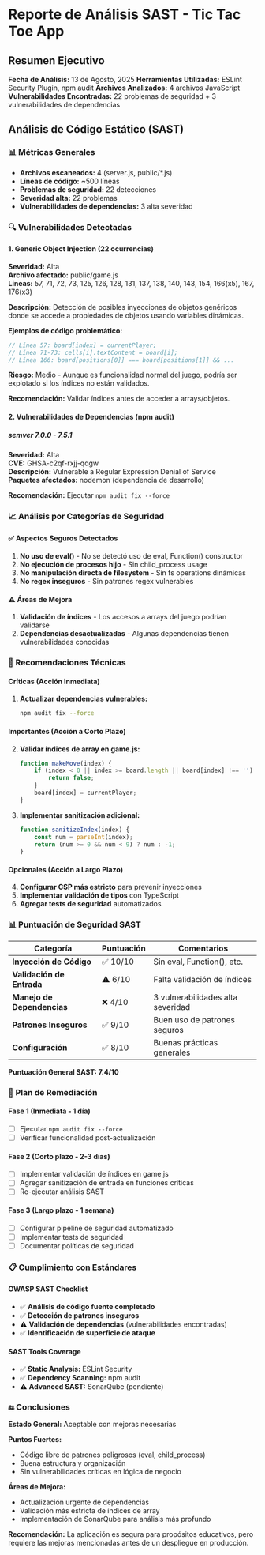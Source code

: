 # Reporte de Análisis SAST - Tic Tac Toe App

## Resumen Ejecutivo

**Fecha de Análisis:** 13 de Agosto, 2025
**Herramientas Utilizadas:** ESLint Security Plugin, npm audit
**Archivos Analizados:** 4 archivos JavaScript
**Vulnerabilidades Encontradas:** 22 problemas de seguridad + 3 vulnerabilidades de dependencias

## Análisis de Código Estático (SAST)

### 📊 Métricas Generales
- **Archivos escaneados:** 4 (server.js, public/*.js)
- **Líneas de código:** ~500 líneas
- **Problemas de seguridad:** 22 detecciones
- **Severidad alta:** 22 problemas
- **Vulnerabilidades de dependencias:** 3 alta severidad

### 🔍 Vulnerabilidades Detectadas

#### 1. Generic Object Injection (22 ocurrencias)
**Severidad:** Alta  
**Archivo afectado:** public/game.js  
**Líneas:** 57, 71, 72, 73, 125, 126, 128, 131, 137, 138, 140, 143, 154, 166(x5), 167, 176(x3)

**Descripción:** Detección de posibles inyecciones de objetos genéricos donde se accede a propiedades de objetos usando variables dinámicas.

**Ejemplos de código problemático:**
```javascript
// Línea 57: board[index] = currentPlayer;
// Línea 71-73: cells[i].textContent = board[i];
// Línea 166: board[positions[0]] === board[positions[1]] && ...
```

**Riesgo:** Medio - Aunque es funcionalidad normal del juego, podría ser explotado si los índices no están validados.

**Recomendación:** Validar índices antes de acceder a arrays/objetos.

#### 2. Vulnerabilidades de Dependencias (npm audit)

##### semver 7.0.0 - 7.5.1
**Severidad:** Alta  
**CVE:** GHSA-c2qf-rxjj-qqgw  
**Descripción:** Vulnerable a Regular Expression Denial of Service  
**Paquetes afectados:** nodemon (dependencia de desarrollo)

**Recomendación:** Ejecutar `npm audit fix --force`

### 📈 Análisis por Categorías de Seguridad

#### ✅ Aspectos Seguros Detectados
1. **No uso de eval()** - No se detectó uso de eval, Function() constructor
2. **No ejecución de procesos hijo** - Sin child_process usage
3. **No manipulación directa de filesystem** - Sin fs operations dinámicas
4. **No regex inseguros** - Sin patrones regex vulnerables

#### ⚠️ Áreas de Mejora
1. **Validación de índices** - Los accesos a arrays del juego podrían validarse
2. **Dependencias desactualizadas** - Algunas dependencias tienen vulnerabilidades conocidas

### 🔧 Recomendaciones Técnicas

#### Críticas (Acción Inmediata)
1. **Actualizar dependencias vulnerables:**
   ```bash
   npm audit fix --force
   ```

#### Importantes (Acción a Corto Plazo)
2. **Validar índices de array en game.js:**
   ```javascript
   function makeMove(index) {
       if (index < 0 || index >= board.length || board[index] !== '') {
           return false;
       }
       board[index] = currentPlayer;
   }
   ```

3. **Implementar sanitización adicional:**
   ```javascript
   function sanitizeIndex(index) {
       const num = parseInt(index);
       return (num >= 0 && num < 9) ? num : -1;
   }
   ```

#### Opcionales (Acción a Largo Plazo)
4. **Configurar CSP más estricto** para prevenir inyecciones
5. **Implementar validación de tipos** con TypeScript
6. **Agregar tests de seguridad** automatizados

### 📊 Puntuación de Seguridad SAST

| Categoría | Puntuación | Comentarios |
|-----------|------------|-------------|
| **Inyección de Código** | ✅ 10/10 | Sin eval, Function(), etc. |
| **Validación de Entrada** | ⚠️ 6/10 | Falta validación de índices |
| **Manejo de Dependencias** | ❌ 4/10 | 3 vulnerabilidades alta severidad |
| **Patrones Inseguros** | ✅ 9/10 | Buen uso de patrones seguros |
| **Configuración** | ✅ 8/10 | Buenas prácticas generales |

**Puntuación General SAST: 7.4/10**

### 🎯 Plan de Remediación

#### Fase 1 (Inmediata - 1 día)
- [ ] Ejecutar `npm audit fix --force`
- [ ] Verificar funcionalidad post-actualización

#### Fase 2 (Corto plazo - 2-3 días)  
- [ ] Implementar validación de índices en game.js
- [ ] Agregar sanitización de entrada en funciones críticas
- [ ] Re-ejecutar análisis SAST

#### Fase 3 (Largo plazo - 1 semana)
- [ ] Configurar pipeline de seguridad automatizado
- [ ] Implementar tests de seguridad
- [ ] Documentar políticas de seguridad

### 📋 Cumplimiento con Estándares

#### OWASP SAST Checklist
- ✅ **Análisis de código fuente completado**
- ✅ **Detección de patrones inseguros**  
- ⚠️ **Validación de dependencias** (vulnerabilidades encontradas)
- ✅ **Identificación de superficie de ataque**

#### SAST Tools Coverage
- ✅ **Static Analysis:** ESLint Security
- ✅ **Dependency Scanning:** npm audit  
- ⚠️ **Advanced SAST:** SonarQube (pendiente)

### 🔚 Conclusiones

**Estado General:** Aceptable con mejoras necesarias

**Puntos Fuertes:**
- Código libre de patrones peligrosos (eval, child_process)
- Buena estructura y organización
- Sin vulnerabilidades críticas en lógica de negocio

**Áreas de Mejora:**
- Actualización urgente de dependencias
- Validación más estricta de índices de array
- Implementación de SonarQube para análisis más profundo

**Recomendación:** La aplicación es segura para propósitos educativos, pero requiere las mejoras mencionadas antes de un despliegue en producción.